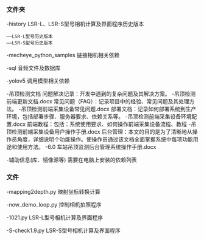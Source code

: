 ### 文件夹

-history			LSR-L、LSR-S型号相机计算及界面程序历史版本

	——LSR-L型号历史版本
	——LSR-S型号历史版本

-mecheye_python_samples 	链接相机相关依赖

-sql			音频文件及数据库

-yolov5			调用模型相关依赖

-吊顶检测文档		问题解决记录：开发中遇到的复杂问题及其解决方案。
				-吊顶检测前端更新文档.docx
			常见问题（FAQ）：记录项目中的经验、常见问题及其处理方法。
				-吊顶检测前端采集设备常见问题.docx
			部署文档：记录如何部署系统到生产环境，包括部署步骤、服务器要求、依赖关系等。
				-吊顶检测前端采集设备环境配置.docx
			前端教程：包括：系统使用要求、如何操作前端采集设备流程、教程 
				-吊顶检测前端采集设备用户操作手册.docx
			后台管理：本文的目的是为了清晰地从操作员角度，详细说明个功能操作。使操作员通过该文档全面掌握系统中每项功能用途和使用方法。
				-6.0 车站吊顶监测后台管理系统操作手册.docx

-辅助信息(库、镜像源等)	需要在电脑上安装的依赖列表

### 文件

-mapping2depth.py		映射坐标转换计算

-now_demo_loop.py		控制相机拍照程序

-1021.py			LSR-L型号相机计算及界面程序

-S-check1.9.py		LSR-S型号相机计算及界面程序
